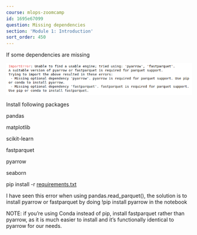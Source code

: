 ```yaml
---
course: mlops-zoomcamp
id: 1695e67099
question: Missing dependencies
section: 'Module 1: Introduction'
sort_order: 450
---
```


If some dependencies are missing

![Image](images/mlops-zoomcamp/image_7c6ef087.png)

Install following packages

pandas

matplotlib

scikit-learn

fastparquet

pyarrow

seaborn

pip install -r [requirements.txt](https://github.com/CodeProcessor/mlops-zoomcamp-notes/blob/main/01-Intro/homework/requirements.txt)

I have seen this error when using pandas.read_parquet(), the solution is to install pyarrow or fastparquet by doing !pip install pyarrow in the notebook

NOTE: if you’re using Conda instead of pip, install fastparquet rather than pyarrow, as it is much easier to install and it’s functionally identical to pyarrow for our needs.

